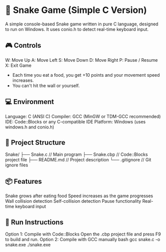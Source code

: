 # 🐍 Snake Game (Simple C Version)
A simple console-based Snake game written in pure C language, designed to run on Windows. It uses conio.h to detect real-time keyboard input.

## 🎮 Controls
W: Move Up
A: Move Left
S: Move Down
D: Move Right
P: Pause / Resume
X: Exit Game

- Each time you eat a food, you get +10 points and your movement speed increases.
- You can't hit the wall or yourself.

## 💻 Environment
Language: C (ANSI C)
Compiler: GCC (MinGW or TDM-GCC recommended)
IDE: Code::Blocks or any C-compatible IDE
Platform: Windows (uses windows.h and conio.h)

## 🧱 Project Structure

Snake/
├── Snake.c // Main program
├── Snake.cbp // Code::Blocks project file
├── README.md // Project description
└── .gitignore // Git ignore files

## 📦 Features
Snake grows after eating food
Speed increases as the game progresses
Wall collision detection
Self-collision detection
Pause functionality
Real-time keyboard input

## 🚀 Run Instructions
Option 1: Compile with Code::Blocks
  Open the .cbp project file and press F9 to build and run.
Option 2: Compile with GCC manually
  bash
  gcc snake.c -o snake.exe
  ./snake.exe
